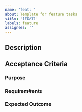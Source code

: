 ```yaml
---
name: 'feat: '
about: Template for feature tasks
title: '[FEAT]'
labels: feature
assignees: ''
---
```


## Description

## Acceptance Criteria

### Purpose

### Requirem#ents

### Expected Outcome

###

